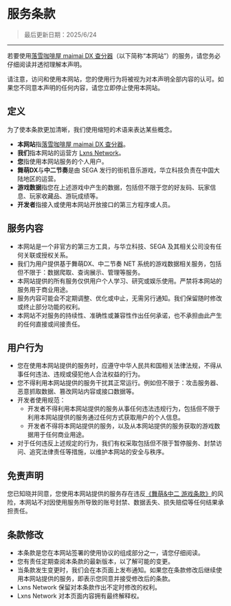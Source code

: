 # 服务条款

> 最后更新日期：2025/6/24

---

若要使用[落雪咖啡屋 maimai DX 查分器](/)（以下简称“本网站”）的服务，请您务必仔细阅读并透彻理解本声明。

请注意，访问和使用本网站，您的使用行为将被视为对本声明全部内容的认可。如果您不同意本声明的任何内容，请您立即停止使用本网站。

## 定义

为了使本条款更加清晰，我们使用缩短的术语来表达某些概念。

- **本网站**指[落雪咖啡屋 maimai DX 查分器](/)。
- **我们**指本网站的运营方 [Lxns Network](https://lxns.net)。
- **您**指使用本网站服务的个人用户。
- **舞萌DX**与**中二节奏**是由 SEGA 发行的街机音乐游戏，华立科技负责在中国大陆地区的运营。
- **游戏数据**指您在上述游戏中产生的数据，包括但不限于您的好友码、玩家信息、玩家收藏品、游玩成绩等。
- **开发者**指接入或使用本网站开放接口的第三方程序或人员。

## 服务内容

- 本网站是一个非官方的第三方工具，与华立科技、SEGA 及其相关公司没有任何关联或授权关系。
- 我们为用户提供基于舞萌DX、中二节奏 NET 系统的游戏数据相关服务，包括但不限于：数据爬取、查询展示、管理等服务。
- 本网站提供的所有服务仅供用户个人学习、研究或娱乐使用。严禁将本网站的服务用于商业用途。
- 服务内容可能会不定期调整、优化或中止，无需另行通知。我们保留随时修改或终止部分功能的权利。
- 本网站不对服务的持续性、准确性或兼容性作出任何承诺，也不承担由此产生的任何直接或间接责任。

## 用户行为

- 您在使用本网站提供的服务时，应遵守中华人民共和国相关法律法规，不得从事任何违法、违规或侵犯他人合法权益的行为。
- 您不得利用本网站提供的服务干扰其正常运行。例如但不限于：攻击服务器、恶意抓取数据、篡改网站内容或接口数据等。
- 开发者使用规范：
  - 开发者不得利用本网站提供的服务从事任何违法违规行为，包括但不限于利用本网站提供的服务通过任何方式获取用户的个人信息。
  - 开发者不得将本网站提供的服务，以及从本网站提供的服务获取的游戏数据用于任何商业用途。
- 对于任何违反上述规定的行为，我们有权采取包括但不限于暂停服务、封禁访问、追究法律责任等措施，以维护本网站的安全与秩序。

## 免责声明

您已知晓并同意，您使用本网站提供的服务存在违反[《舞萌&中二 游戏条款》](http://wc.wahlap.net/sega/music/terms/index.html)的风险，本网站不对因使用服务所导致的账号封禁、数据丢失、损失赔偿等任何结果承担责任。

## 条款修改

- 本条款是您在本网站签署的使用协议的组成部分之一，请您仔细阅读。
- 您有责任定期查阅本条款的最新版本，以了解可能的变更。
- 当条款发生变更时，我们会在本页面上发布通知。如果您在条款修改后继续使用本网站提供的服务，即表示您同意并接受修改后的条款。
- Lxns Network 保留对本条款作出不定时修改的权利。
- Lxns Network 对本页面内容拥有最终解释权。
